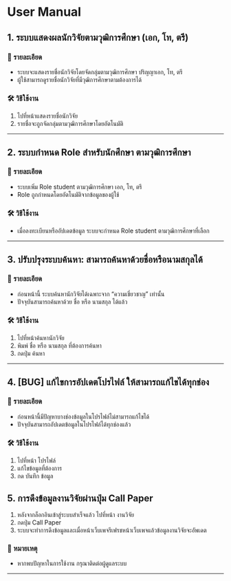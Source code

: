 # User Manual

## 1. ระบบแสดงผลนักวิจัยตามวุฒิการศึกษา (เอก, โท, ตรี)

### 📌 รายละเอียด

- ระบบจะแสดงรายชื่อนักวิจัยโดยจัดกลุ่มตามวุฒิการศึกษา ปริญญาเอก, โท, ตรี
- ผู้ใช้สามารถดูรายชื่อนักวิจัยที่มีวุฒิการศึกษาตามต้องการได้

### 🛠 วิธีใช้งาน

1. ไปที่หน้าแสดงรายชื่อนักวิจัย
2. รายชื่อจะถูกจัดกลุ่มตามวุฒิการศึกษาโดยอัตโนมัติ

---

## 2. ระบบกำหนด Role สำหรับนักศึกษา ตามวุฒิการศึกษา

### 📌 รายละเอียด

- ระบบเพิ่ม Role student ตามวุฒิการศึกษา เอก, โท, ตรี
- Role ถูกกำหนดโดยอัตโนมัติจากข้อมูลของผู้ใช้

### 🛠 วิธีใช้งาน

- เมื่อลงทะเบียนหรืออัปเดตข้อมูล ระบบจะกำหนด Role student ตามวุฒิการศึกษาที่เลือก

---

## 3. ปรับปรุงระบบค้นหา: สามารถค้นหาด้วยชื่อหรือนามสกุลได้

### 📌 รายละเอียด

- ก่อนหน้านี้ ระบบค้นหานักวิจัยได้เฉพาะจาก “ความเชี่ยวชาญ” เท่านั้น
- ปัจจุบันสามารถค้นหาด้วย ชื่อ หรือ นามสกุล ได้แล้ว

### 🛠 วิธีใช้งาน

1. ไปที่หน้าค้นหานักวิจัย
2. พิมพ์ ชื่อ หรือ นามสกุล ที่ต้องการค้นหา
3. กดปุ่ม ค้นหา

---

## 4. [BUG] แก้ไขการอัปเดตโปรไฟล์ ให้สามารถแก้ไขได้ทุกช่อง

### 📌 รายละเอียด

- ก่อนหน้านี้มีปัญหาบางช่องข้อมูลในโปรไฟล์ไม่สามารถแก้ไขได้
- ปัจจุบันสามารถอัปเดตข้อมูลในโปรไฟล์ได้ทุกช่องแล้ว

### 🛠 วิธีใช้งาน

1. ไปที่หน้า โปรไฟล์
2. แก้ไขข้อมูลที่ต้องการ
3. กด บันทึก ข้อมูล

## 5. การดึงข้อมูลงานวิจัยผ่านปุ่ม Call Paper
1. หลังจากล็อกอินเข้าสู่ระบบสำเร็จแล้ว ไปที่หน้า งานวิจัย
2. กดปุ่ม Call Paper
3. ระบบจะทำการดึงข้อมูลและเมื่อหน้าเว็บเพจรีเฟรชหน้าเว็บเพจแล้วข้อมูลงานวิจัยจะอัพเดต

### 📌 หมายเหตุ

- หากพบปัญหาในการใช้งาน กรุณาติดต่อผู้ดูแลระบบ

---
